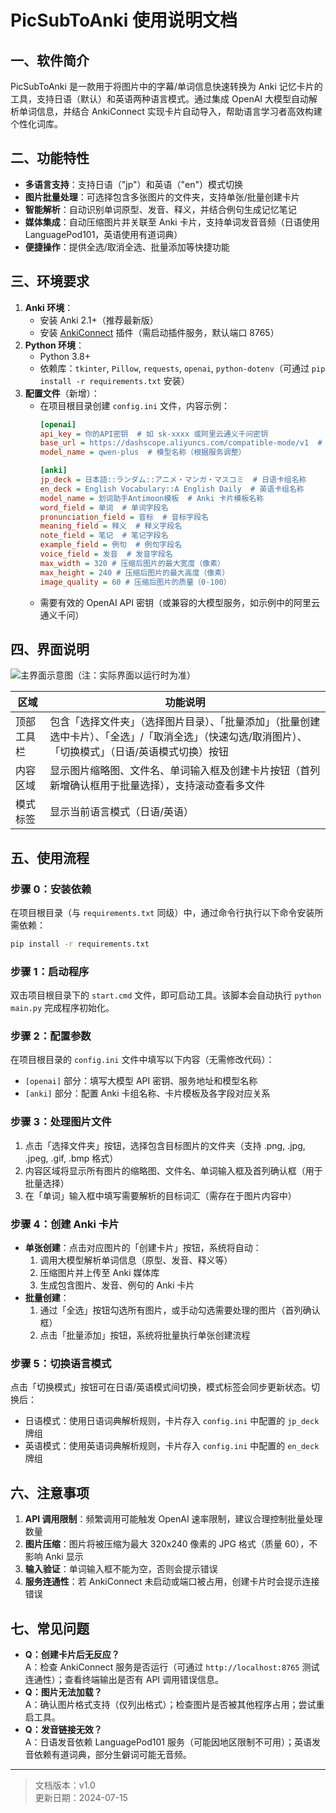 # PicSubToAnki 使用说明文档

## 一、软件简介
PicSubToAnki 是一款用于将图片中的字幕/单词信息快速转换为 Anki 记忆卡片的工具，支持日语（默认）和英语两种语言模式。通过集成 OpenAI 大模型自动解析单词信息，并结合 AnkiConnect 实现卡片自动导入，帮助语言学习者高效构建个性化词库。

## 二、功能特性
- **多语言支持**：支持日语（"jp"）和英语（"en"）模式切换
- **图片批量处理**：可选择包含多张图片的文件夹，支持单张/批量创建卡片
- **智能解析**：自动识别单词原型、发音、释义，并结合例句生成记忆笔记
- **媒体集成**：自动压缩图片并关联至 Anki 卡片，支持单词发音音频（日语使用 LanguagePod101，英语使用有道词典）
- **便捷操作**：提供全选/取消全选、批量添加等快捷功能

## 三、环境要求
1. **Anki 环境**：
   - 安装 Anki 2.1+（推荐最新版）
   - 安装 [AnkiConnect](https://ankiweb.net/shared/info/2055492159) 插件（需启动插件服务，默认端口 8765）
2. **Python 环境**：
   - Python 3.8+
   - 依赖库：`tkinter`, `Pillow`, `requests`, `openai`, `python-dotenv`（可通过 `pip install -r requirements.txt` 安装）
3. **配置文件**（新增）：
   - 在项目根目录创建 `config.ini` 文件，内容示例：
     ```ini
     [openai]
     api_key = 你的API密钥  # 如 sk-xxxx 或阿里云通义千问密钥
     base_url = https://dashscope.aliyuncs.com/compatible-mode/v1  # 模型服务地址
     model_name = qwen-plus  # 模型名称（根据服务调整）

     [anki]
     jp_deck = 日本語::ランダム::アニメ・マンガ・マスコミ  # 日语卡组名称
     en_deck = English Vocabulary::A English Daily  # 英语卡组名称
     model_name = 划词助手Antimoon模板  # Anki 卡片模板名称
     word_field = 单词  # 单词字段名
     pronunciation_field = 音标  # 音标字段名
     meaning_field = 释义  # 释义字段名
     note_field = 笔记  # 笔记字段名
     example_field = 例句  # 例句字段名
     voice_field = 发音  # 发音字段名
     max_width = 320 # 压缩后图片的最大宽度（像素）
     max_height = 240 # 压缩后图片的最大高度（像素）
     image_quality = 60 # 压缩后图片的质量（0-100）

     ```
   - 需要有效的 OpenAI API 密钥（或兼容的大模型服务，如示例中的阿里云通义千问）

## 四、界面说明
![主界面示意图](示意图.png)（注：实际界面以运行时为准）

| 区域       | 功能说明                                                                 |
|------------|--------------------------------------------------------------------------|
| 顶部工具栏 | 包含「选择文件夹」（选择图片目录）、「批量添加」（批量创建选中卡片）、「全选」/「取消全选」（快速勾选/取消图片）、「切换模式」（日语/英语模式切换）按钮 |
| 内容区域   | 显示图片缩略图、文件名、单词输入框及创建卡片按钮（首列新增确认框用于批量选择），支持滚动查看多文件 |
| 模式标签   | 显示当前语言模式（日语/英语）                                             |

## 五、使用流程
### 步骤 0：安装依赖
在项目根目录（与 `requirements.txt` 同级）中，通过命令行执行以下命令安装所需依赖：
```bash
pip install -r requirements.txt
```
### 步骤 1：启动程序
双击项目根目录下的 `start.cmd` 文件，即可启动工具。该脚本会自动执行 `python main.py` 完成程序初始化。

### 步骤 2：配置参数
在项目根目录的 `config.ini` 文件中填写以下内容（无需修改代码）：
- `[openai]` 部分：填写大模型 API 密钥、服务地址和模型名称
- `[anki]` 部分：配置 Anki 卡组名称、卡片模板及各字段对应关系

### 步骤 3：处理图片文件
1. 点击「选择文件夹」按钮，选择包含目标图片的文件夹（支持 .png, .jpg, .jpeg, .gif, .bmp 格式）
2. 内容区域将显示所有图片的缩略图、文件名、单词输入框及首列确认框（用于批量选择）
3. 在「单词」输入框中填写需要解析的目标词汇（需存在于图片内容中）

### 步骤 4：创建 Anki 卡片
- **单张创建**：点击对应图片的「创建卡片」按钮，系统将自动：
  1. 调用大模型解析单词信息（原型、发音、释义等）
  2. 压缩图片并上传至 Anki 媒体库
  3. 生成包含图片、发音、例句的 Anki 卡片
- **批量创建**：
  1. 通过「全选」按钮勾选所有图片，或手动勾选需要处理的图片（首列确认框）
  2. 点击「批量添加」按钮，系统将批量执行单张创建流程

### 步骤 5：切换语言模式
点击「切换模式」按钮可在日语/英语模式间切换，模式标签会同步更新状态。切换后：
- 日语模式：使用日语词典解析规则，卡片存入 `config.ini` 中配置的 `jp_deck` 牌组
- 英语模式：使用英语词典解析规则，卡片存入 `config.ini` 中配置的 `en_deck` 牌组

## 六、注意事项
1. **API 调用限制**：频繁调用可能触发 OpenAI 速率限制，建议合理控制批量处理数量
2. **图片压缩**：图片将被压缩为最大 320x240 像素的 JPG 格式（质量 60），不影响 Anki 显示
3. **输入验证**：单词输入框不能为空，否则会提示错误
4. **服务连通性**：若 AnkiConnect 未启动或端口被占用，创建卡片时会提示连接错误

## 七、常见问题
- **Q：创建卡片后无反应？**  
  A：检查 AnkiConnect 服务是否运行（可通过 `http://localhost:8765` 测试连通性）；查看终端输出是否有 API 调用错误信息。
- **Q：图片无法加载？**  
  A：确认图片格式支持（仅列出格式）；检查图片是否被其他程序占用；尝试重启工具。
- **Q：发音链接无效？**  
  A：日语发音依赖 LanguagePod101 服务（可能因地区限制不可用）；英语发音依赖有道词典，部分生僻词可能无音频。

---
> 文档版本：v1.0  
> 更新日期：2024-07-15

        